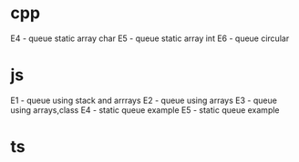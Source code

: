 # cpp
  E4 - queue static array char
  E5 - queue static array int
  E6 - queue circular 
# js
  E1 - queue using stack and arrrays
  E2 - queue using arrays 
  E3 - queue using arrays,class
  E4 - static queue example
  E5 - static queue example
# ts